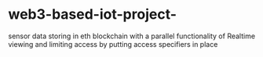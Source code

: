 # web3-based-iot-project-
sensor data storing in eth blockchain with a parallel functionality of Realtime viewing and limiting access by putting access specifiers in place 
